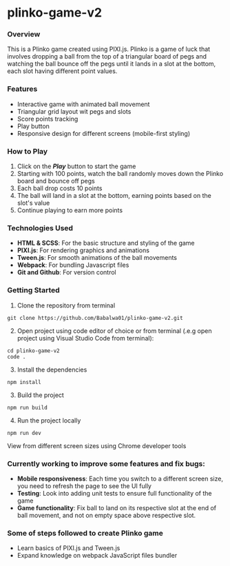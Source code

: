 # plinko-game-v2

### Overview

This is a Plinko game created using PIXI.js. Plinko is a game of luck that involves
dropping a ball from the top of a triangular board of pegs and watching the ball bounce off
the pegs until it lands in a slot at the bottom, each slot having different point values.

### Features

- Interactive game with animated ball movement
- Triangular grid layout wit pegs and slots
- Score points tracking
- Play button
- Responsive design for different screens (mobile-first styling)

### How to Play

1. Click on the **_Play_** button to start the game
2. Starting with 100 points, watch the ball randomly moves down the Plinko board and bounce off pegs
3. Each ball drop costs 10 points
4. The ball will land in a slot at the bottom, earning points based on the slot's value
5. Continue playing to earn more points

### Technologies Used

- **HTML & SCSS**: For the basic structure and styling of the game
- **PIXI.js**: For rendering graphics and animations
- **Tween.js**: For smooth animations of the ball movements
- **Webpack**: For bundling Javascript files
- **Git and Github**: For version control

### Getting Started

1. Clone the repository from terminal

```
git clone https://github.com/Babalwa01/plinko-game-v2.git
```

2. Open project using code editor of choice or from terminal (.e.g open project using Visual Studio Code from terminal):

```
cd plinko-game-v2
code .
```

3. Install the dependencies

```
npm install
```

3. Build the project

```
npm run build
```

4. Run the project locally

```
npm run dev
```

View from different screen sizes using Chrome developer tools

### Currently working to improve some features and fix bugs:

- **Mobile responsiveness**: Each time you switch to a different screen size, you need to refresh the page to see the UI fully
- **Testing**: Look into adding unit tests to ensure full functionality of the game
- **Game functionality**: Fix ball to land on its respective slot at the end of ball movement, and not on empty space above respective slot.

### Some of steps followed to create Plinko game

- Learn basics of PIXI.js and Tween.js
- Expand knowledge on webpack JavaScript files bundler
